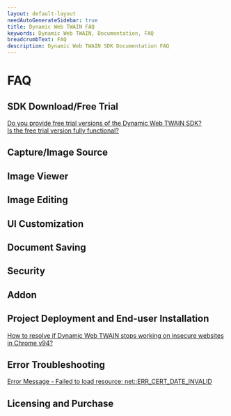 ```yaml
---
layout: default-layout
needAutoGenerateSidebar: true
title: Dynamic Web TWAIN FAQ
keywords: Dynamic Web TWAIN, Documentation, FAQ
breadcrumbText: FAQ
description: Dynamic Web TWAIN SDK Documentation FAQ
---
```


# FAQ

## SDK Download/Free Trial

<a href="xxxxxxxxxx" target="_blank">Do you provide free trial versions of the Dynamic Web TWAIN SDK?</a>  
<a href="xxxxxxxxxx" target="_blank">Is the free trial version fully functional?</a>  

## Capture/Image Source	

## Image Viewer

## Image Editing

## UI Customization

## Document Saving

## Security

## Addon

## Project Deployment and End-user Installation

<a href="{{site.faq}}http-insecure-websites-in-chromium-browser.html" target="_blank">How to resolve if Dynamic Web TWAIN stops working on insecure websites in Chrome v94?</a>

## Error Troubleshooting

<a href="{{site.faq}}failed-to-load-resource.html" target="_blank">Error Message - Failed to load resource: net::ERR_CERT_DATE_INVALID</a>  

## Licensing and Purchase

